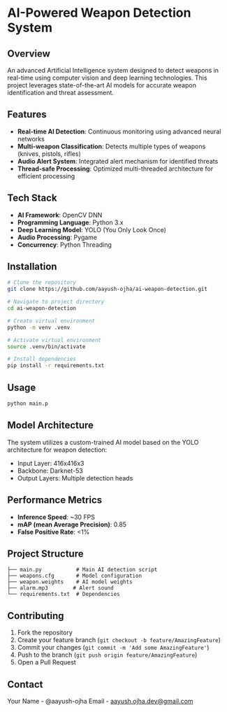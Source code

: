 # AI-Powered Weapon Detection System

## Overview
An advanced Artificial Intelligence system designed to detect weapons in real-time using computer vision and deep learning technologies. This project leverages state-of-the-art AI models for accurate weapon identification and threat assessment.

## Features
- **Real-time AI Detection**: Continuous monitoring using advanced neural networks
- **Multi-weapon Classification**: Detects multiple types of weapons (knives, pistols, rifles)
- **Audio Alert System**: Integrated alert mechanism for identified threats
- **Thread-safe Processing**: Optimized multi-threaded architecture for efficient processing

## Tech Stack
- **AI Framework**: OpenCV DNN
- **Programming Language**: Python 3.x
- **Deep Learning Model**: YOLO (You Only Look Once)
- **Audio Processing**: Pygame
- **Concurrency**: Python Threading

## Installation
```bash
# Clone the repository
git clone https://github.com/aayush-ojha/ai-weapon-detection.git

# Navigate to project directory
cd ai-weapon-detection

# Create virtual environment
python -m venv .venv

# Activate virtual environment
source .venv/bin/activate

# Install dependencies
pip install -r requirements.txt
```

## Usage
```bash
python main.p
```

## Model Architecture
The system utilizes a custom-trained AI model based on the YOLO architecture for weapon detection:
- Input Layer: 416x416x3
- Backbone: Darknet-53
- Output Layers: Multiple detection heads

## Performance Metrics
- **Inference Speed**: ~30 FPS
- **mAP (mean Average Precision)**: 0.85
- **False Positive Rate**: <1%

## Project Structure
```ai-weapon-detection/
├── main.py           # Main AI detection script
├── weapons.cfg       # Model configuration
├── weapon.weights    # AI model weights
├── alarm.mp3        # Alert sound
└── requirements.txt  # Dependencies
```

## Contributing
1. Fork the repository
2. Create your feature branch (```git checkout -b feature/AmazingFeature```)
3. Commit your changes (```git commit -m 'Add some AmazingFeature'```)
4. Push to the branch (```git push origin feature/AmazingFeature```)
5. Open a Pull Request


## Contact
Your Name - @aayush-ojha 
Email - aayush.ojha.dev@gmail.com

